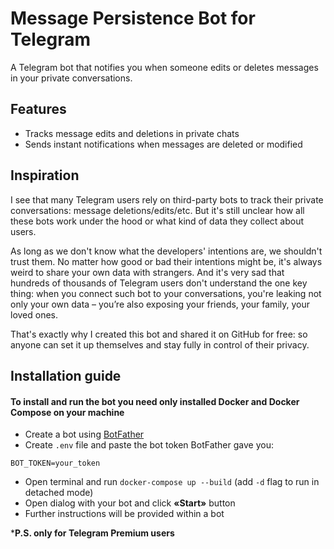 # Message Persistence Bot for Telegram

A Telegram bot that notifies you when someone edits or deletes messages in your private conversations.

## Features

- Tracks message edits and deletions in private chats
- Sends instant notifications when messages are deleted or modified

## Inspiration
I see that many Telegram users rely on third-party bots to track their private conversations: message deletions/edits/etc. But it's still unclear how all these bots work under the hood or what kind of data they collect about users.

As long as we don't know what the developers' intentions are, we shouldn't trust them. No matter how good or bad their intentions might be, it's always weird to share your own data with strangers. And it's very sad that hundreds of thousands of Telegram users don't understand the one key thing: when you connect such bot to your conversations, you're leaking not only your own data – you’re also exposing your friends, your family, your loved ones.

That's exactly why I created this bot and shared it on GitHub for free: so anyone can set it up themselves and stay fully in control of their privacy.  

## Installation guide
#### To install and run the bot you need only installed Docker and Docker Compose on your machine
- Create a bot using [BotFather](https://t.me/BotFather)
- Create `.env` file and paste the bot token BotFather gave you:
```
BOT_TOKEN=your_token
```
- Open terminal and run `docker-compose up --build` (add `-d` flag to run in detached mode)
- Open dialog with your bot and click **«Start»** button
- Further instructions will be provided within a bot

***P.S. only for Telegram Premium users**